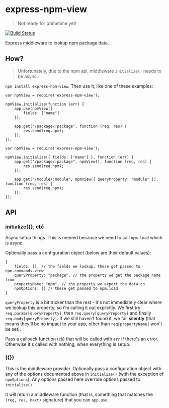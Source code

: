 express-npm-view
==================

> Not ready for primetime yet!

[![Build Status](https://travis-ci.org/bengreenier/express-npm-view.svg?branch=master)](https://travis-ci.org/bengreenier/express-npm-view)

Express middleware to lookup npm package data.

## How?

> Unfortunately, due to the npm api, middleware `initialize()` needs to be async.

`npm install express-npm-view`. Then use it, like one of these examples:

```
var npmView = require('express-npm-view');

npmView.initialize(function (err) {
    app.use(npmView({
        fields: ["name"]
    });
    
    app.get("/package/:package", function (req, res) {
        res.send(req.npm);
    });
});
```

```
var npmView = require('express-npm-view');

npmView.initialize({ fields: ["name"] }, function (err) {
    app.get("/package/:package", npmView(), function (req, res) {
        res.send(req.npm);
    });
    
    app.get("/module/:module", npmView({ queryProperty: "module" }), function (req, res) {
        res.send(req.npm);
    });
});
```

## API

### initialize({}, cb)

Async setup things. This is needed because we need to call `npm.load` which is async.

Optionally pass a configuration object (below are their default values):
```
{
    fields: [], // the fields we lookup, these get passed to npm.commands.view
    queryProperty: "package", // the property we get the package name from
    propertyName: "npm", // the property we export the data on
    npmOptions: {} // these get passed to npm.load
}
```
`queryProperty` is a bit tricker than the rest - it's not immediately clear where we lookup this property,
so i'm calling it out explicitly. We first try `req.params[queryProperty]`, then `req.query[queryProperty]`
and finally `req.body[queryProperty]`. If we still haven't found it, we fail __silently__ (that means they'll
be no impact to your app, other than `req[propertyName]` won't be set).

Pass a callback function (`cb`) that will be called with `err` if there's an error. Otherwise it's called
with nothing, when everything is setup.


### ({})

This is the middleware provider. Optionally pass a configuration object with any of the options documented
above in `initialize()` (with the exception of `npmOptions`). Any options passed here override options passed
to `initialize()`.

It will return a middleware function (that is, something that matches the `(req, res, next)` signature) that you can `app.use`.